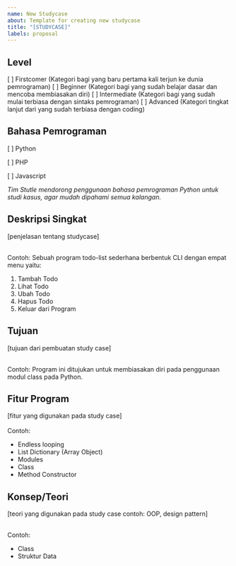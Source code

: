 ```yaml
---
name: New Studycase
about: Template for creating new studycase
title: "[STUDYCASE]"
labels: proposal
---
```


## Level

[ ] Firstcomer (Kategori bagi yang baru pertama kali terjun ke dunia pemrograman)
[ ] Beginner (Kategori bagi yang sudah belajar dasar dan mencoba membiasakan diri)
[ ] Intermediate (Kategori bagi yang sudah mulai terbiasa dengan sintaks pemrograman)
[ ] Advanced (Kategori tingkat lanjut dari yang sudah terbiasa dengan coding)

## Bahasa Pemrograman
[ ] Python

[ ] PHP

[ ] Javascript

*Tim Stutle mendorong penggunaan bahasa pemrograman Python untuk studi kasus, agar mudah dipahami semua kalangan.*

## Deskripsi Singkat
[penjelasan tentang studycase]
<br/>
<br/>

Contoh:
Sebuah program todo-list sederhana berbentuk CLI dengan empat menu yaitu:
1. Tambah Todo
2. Lihat Todo
3. Ubah Todo
4. Hapus Todo
5. Keluar dari Program

## Tujuan
[tujuan dari pembuatan study case]
<br/>
<br/>

Contoh:
Program ini ditujukan untuk membiasakan diri pada penggunaan modul class pada Python.

## Fitur Program
[fitur yang digunakan pada study case]
<br/>
<br/>
Contoh:
- Endless looping
- List Dictionary (Array Object)
- Modules
- Class
- Method Constructor

## Konsep/Teori 
[teori yang digunakan pada study case contoh: OOP, design pattern]
<br/>
<br/>

Contoh:
- Class
- Struktur Data
